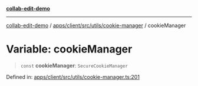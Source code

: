 [**collab-edit-demo**](../../../../../../README.md)

***

[collab-edit-demo](../../../../../../README.md) / [apps/client/src/utils/cookie-manager](../README.md) / cookieManager

# Variable: cookieManager

> `const` **cookieManager**: `SecureCookieManager`

Defined in: [apps/client/src/utils/cookie-manager.ts:201](https://github.com/austyle-io/pub-sub-demo/blob/facd25f09850fc4e78e94ce267c52e173d869933/apps/client/src/utils/cookie-manager.ts#L201)
